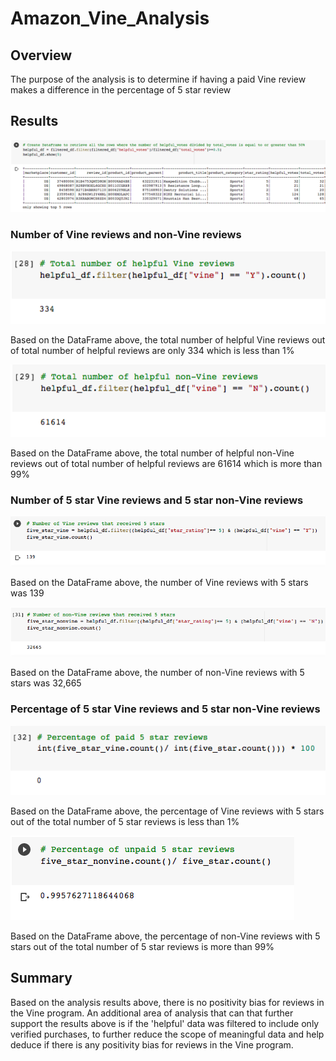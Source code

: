 # Amazon_Vine_Analysis

## Overview
The purpose of the analysis is to determine if having a paid Vine review makes a difference in the percentage of 5 star review

## Results
!['helpful' data sample used for analyses](https://github.com/Kesh0326/Amazon_Vine_Analysis/blob/main/helpful%20dataframe%20sample.png)

### Number of Vine reviews and non-Vine reviews

![Vine Reviews](https://github.com/Kesh0326/Amazon_Vine_Analysis/blob/main/number%20of%20helpful%20Vine%20reviews.png)

Based on the DataFrame above, the total number of helpful Vine reviews out of total number of helpful reviews are only 334 which is less than 1%

![non-Vine Reviews](https://github.com/Kesh0326/Amazon_Vine_Analysis/blob/main/number%20of%20helpful%20non%20Vine%20reviews.png)

Based on the DataFrame above, the total number of helpful non-Vine reviews out of total number of helpful reviews are 61614 which is more than 99%

### Number of 5 star Vine reviews and 5 star non-Vine reviews

![Vine Reviews with 5 stars](https://github.com/Kesh0326/Amazon_Vine_Analysis/blob/main/Vine%20reviews%20with%205%20stars.png)

Based on the DataFrame above, the number of Vine reviews with 5 stars was 139

![non-Vine Reviews with 5 stars](https://github.com/Kesh0326/Amazon_Vine_Analysis/blob/main/non%20Vine%20reviews%20with%205%20stars.png)

Based on the DataFrame above, the number of non-Vine reviews with 5 stars was 32,665

### Percentage of 5 star Vine reviews and 5 star non-Vine reviews

![Percentage of Vine Reviews with 5 stars](https://github.com/Kesh0326/Amazon_Vine_Analysis/blob/main/percentage%20of%20Vine%20reviews%20with%205%20stars.png)

Based on the DataFrame above, the percentage of Vine reviews with 5 stars out of the total number of 5 star reviews is less than 1%

![Percentage of non-Vine Reviews with 5 stars](https://github.com/Kesh0326/Amazon_Vine_Analysis/blob/main/percentage%20of%20non%20Vine%20reviews%20with%205%20stars.png)

Based on the DataFrame above, the percentage of non-Vine reviews with 5 stars out of the total number of 5 star reviews is more than 99%

## Summary
Based on the analysis results above, there is no positivity bias for reviews in the Vine program. An additional area of analysis that can that further support the results above is if the 'helpful' data was filtered to include only verified purchases, to further reduce the scope of meaningful data and help deduce if there is any positivity bias for reviews in the Vine program.
